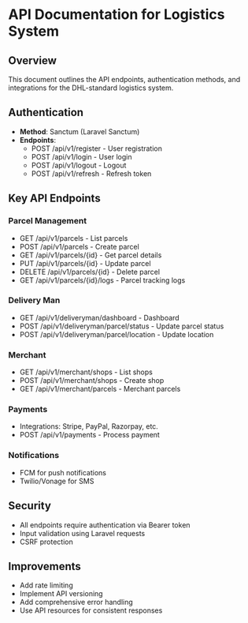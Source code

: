# API Documentation for Logistics System

## Overview
This document outlines the API endpoints, authentication methods, and integrations for the DHL-standard logistics system.

## Authentication
- **Method**: Sanctum (Laravel Sanctum)
- **Endpoints**:
  - POST /api/v1/register - User registration
  - POST /api/v1/login - User login
  - POST /api/v1/logout - Logout
  - POST /api/v1/refresh - Refresh token

## Key API Endpoints

### Parcel Management
- GET /api/v1/parcels - List parcels
- POST /api/v1/parcels - Create parcel
- GET /api/v1/parcels/{id} - Get parcel details
- PUT /api/v1/parcels/{id} - Update parcel
- DELETE /api/v1/parcels/{id} - Delete parcel
- GET /api/v1/parcels/{id}/logs - Parcel tracking logs

### Delivery Man
- GET /api/v1/deliveryman/dashboard - Dashboard
- POST /api/v1/deliveryman/parcel/status - Update parcel status
- POST /api/v1/deliveryman/parcel/location - Update location

### Merchant
- GET /api/v1/merchant/shops - List shops
- POST /api/v1/merchant/shops - Create shop
- GET /api/v1/merchant/parcels - Merchant parcels

### Payments
- Integrations: Stripe, PayPal, Razorpay, etc.
- POST /api/v1/payments - Process payment

### Notifications
- FCM for push notifications
- Twilio/Vonage for SMS

## Security
- All endpoints require authentication via Bearer token
- Input validation using Laravel requests
- CSRF protection

## Improvements
- Add rate limiting
- Implement API versioning
- Add comprehensive error handling
- Use API resources for consistent responses